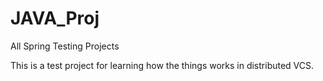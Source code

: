 JAVA_Proj
=========

All Spring Testing Projects

This is a test project for learning how the things works in distributed VCS.
